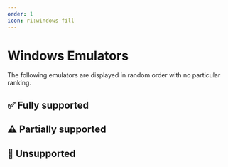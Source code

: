 ```yaml
---
order: 1
icon: ri:windows-fill
---
```


# Windows Emulators

The following emulators are displayed in random order with no particular ranking.

<script setup>
import MarkdownIt from 'markdown-it'
import MarkdownItAnchor from 'markdown-it-anchor'

const shuffleArray = (array) => {
    for (let i = array.length - 1; i > 0; i--) {
        const j = Math.floor(Math.random() * (i + 1));
        [array[i], array[j]] = [array[j], array[i]];
    }
    return array;
}

const fullySupport = shuffleArray([
    {
        name: 'BlueStacks 5',
        link: 'https://www.bluestacks.com/',
        note: 'Fully compatible. Need to turn on ADB Connectivity in the emulator `Settings` → `Advanced` → `Android Debug Bridge` → `Enable`. Known to be compatible with Hyper-V.\n\n- Recommended to download [Offline Installer](https://support.bluestacks.com/hc/en-us/articles/4402611273485-BlueStacks-5-offline-installer) to avoid slow and bundled installation; recommend installing [Android 11](https://support.bluestacks.com/hc/en-us/articles/4402611273485-BlueStacks-5-offline-installer#:~:text=To%20install%20BlueStacks%205%20Android%2011) version; to uninstall it, please use the official [Uninstall Tool](https://support.bluestacks.com/hc/en-us/articles/360057724751-How-to-uninstall-BlueStacks-5-BlueStacks-X-and-BlueStacks-Services-completely-from-your-PC) to get rid of residues.\n- If the ADB port number keeps changing irregularly and is different every time you start it, it may be because your computer has [Hyper-V](https://support.bluestacks.com/hc/en-us/articles/4415238471053-System-requirements-for-BlueStacks-5-on-Hyper-V-enabled-Windows-10-and-11) enabled. MAA will now try to automatically read the port number from the BlueStacks emulator configuration file. If this doesn\'t work, or you need to use multiple instances, or have installed multiple emulator cores, please refer to [Connection Settings](../connection.html#bluestacks-emulator-hyper-v-port-number-changes-every-startup) to make adjustments. Since Hyper-V runs as administrator, operations that don\'t involve ADB such as automatic emulator shutdown or connection detection also need MAA to run as administrator.',
    },
    {
        name: 'MuMu Emulator 12',
        link: 'https://www.mumuglobal.com/',
        note: 'Fully compatible, with additional support for [Screenshot Enhanced Mode](../connection.html#mumu-screenshot-enhanced-mode). Known to be compatible with Hyper-V.\n\n- The "Exit emulator when done" function may occasionally have issues. If you encounter problems, please report them to MuMu\'s official support.\n- When running multiple instances, you need to check the port information of each instance through the ADB button in MuMu 12 Multi-Instance Manager, then change the port number in MAA `Settings` - `Connection Settings` to match the corresponding port.',
    },
    {
        name: 'LDPlayer',
        link: 'https://www.ldplayer.net/',
        note: 'Fully compatible, with additional support for [Screenshot Enhanced Mode](../connection.html#ld-screenshot-enhanced-mode). Known to be compatible with Hyper-V.\n\n- LDPlayer 9 installer will automatically and silently disable Hyper-V during the installation process. Please be aware of this if you need Hyper-V for other purposes.',
    },
    {
        name: 'Nox Player',
        link: 'https://www.bignox.com/',
        note: 'Fully compatible, but less thoroughly tested. Known to be compatible with Hyper-V.',
    },
    {
        name: 'MEmu Play',
        link: 'https://www.memuplay.com/',
        note: 'Fully compatible, but less thoroughly tested.',
    },
]);

const partiallySupport = shuffleArray([
    {
        name: 'MuMu Emulator 6',
        link: 'https://mumu.163.com/update/win/',
        note: 'Support has been dropped since MAA v5.1.0, and NetEase stopped maintaining it on August 15, 2023.\n\n- No longer supports automatic connection detection. You need to use general connection configuration and manually configure ADB path and connection address.\n- You need to run `Force Replace ADB` in `Settings` - `Connection Settings` to use efficient touch modes like Minitouch and MaaTouch.\n- You need to run MAA with administrator privileges to use the "Exit Emulator When Done" function.\n- MuMu 6\'s unusual default resolutions are not supported. You need to change it to standard 16:9 ratios like `1280x720` or `1920x1080`.\n- MuMu 6 multi-instance uses the same ADB port for all instances, so MAA cannot support multiple MuMu 6 instances.',
    },
    {
        name: 'Windows Subsystem for Android™',
        link: 'https://learn.microsoft.com/en-us/windows/android/wsa/',
        note: 'Support has been dropped since MAA v5.2.0, and Microsoft will discontinue it on March 5, 2025.\n\n- Requires using [custom connection](../connection.html) method.\n- For WSA 2204 or later versions (version number can be found in subsystem settings under `About`), select `General Configuration` for connection configuration.\n- For WSA 2203 or older versions (version number appears at the top of subsystem settings page), select `WSA Older Versions` for connection configuration.\n- Since MAA only properly supports `16:9` resolutions of 720p or higher, please manually adjust the window size to be as close to 16:9 ratio as possible. (If your monitor is 16:9, you can press `F11` for fullscreen).\n- During task execution, try to ensure Arknights remains in the foreground with no other Android apps running simultaneously, otherwise the game may pause or task recognition may fail.\n- WSA sometimes inexplicably captures white screens during screenshots, causing recognition issues. Not recommended for use.',
    },
    {
        name: 'AVD',
        link: 'https://developer.android.com/studio/run/managing-avds',
        note: 'Theoretically supported.\n\n- Starting from Android 10, Minitouch is no longer available when SELinux is in `Enforcing` mode. Please switch to other touch modes, or **temporarily** switch SELinux to `Permissive` mode.\n- AVD is designed for development debugging, not gaming. Other emulators specifically designed for gaming are recommended instead.',
    },
    {
        name: 'Google Play Games (Developer)',
        link: 'https://developer.android.com/games/playgames/emulator',
        note: 'Theoretically supported. Requires Hyper-V to be enabled and a Google account to be logged in.\n\n- You need to use [custom connection](../connection.html) to connect, with ADB port `6520`.\n- Due to SELinux policies in Android 10 and later, Minitouch cannot work properly. Please switch to other touch modes.\n- The first connection attempt after each emulator startup will fail. Enable `Attempt to kill and restart ADB process after connection failure`.',
    },
]);

const notSupport = shuffleArray([
    {
        name: 'Google Play Games',
        link: 'https://play.google.com/googleplaygames',
        note: 'Not supported. The [Consumer Client](https://developer.android.com/games/playgames/emulator#installing-game-consumer) cannot connect via ADB.',
    },
]);

const md = new MarkdownIt();
md.use(MarkdownItAnchor);

const fullySupportHtml = md.render(fullySupport.map(simulator => `
### ✅ ${simulator.link ? `[${simulator.name}](${simulator.link})` : simulator.name}
${simulator.note}
`).join(''));
const partiallySupportHtml = md.render(partiallySupport.map(simulator => `
### ⚠️ ${simulator.link ? `[${simulator.name}](${simulator.link})` : simulator.name}
${simulator.note}
`).join(''));
const notSupportHtml = md.render(notSupport.map(simulator => `
### 🚫 ${simulator.link ? `[${simulator.name}](${simulator.link})` : simulator.name}
${simulator.note}
`).join(''));
</script>

## ✅ Fully supported

<ClientOnly><div v-html="fullySupportHtml"></div></ClientOnly>

## ⚠️ Partially supported

<ClientOnly><div v-html="partiallySupportHtml"></div></ClientOnly>

## 🚫 Unsupported

<ClientOnly><div v-html="notSupportHtml"></div></ClientOnly>
